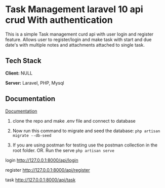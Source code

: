 
# Task Management laravel 10 api crud With authentication

This is a simple Task management curd api with user login and register feature. Allows user to register/login and make task with start and due date's with multiple notes and attachments attached to single task.


## Tech Stack

**Client:** NULL

**Server:** Laravel, PHP, Mysql


## Documentation

[Documentation](https://linktodocumentation)

1. clone the repo and make .env file and connect to database

2. Now run this command to migrate and seed the database: 
    ```php artisan migrate --db-seed```

3. If you are using postman for testing use the postman collection in the root folder.
OR.
Run the serve ```php artisan serve``` 

login  http://127.0.0.1:8000/api/login

register  http://127.0.0.1:8000/api/register

task  http://127.0.0.1:8000/api/task

